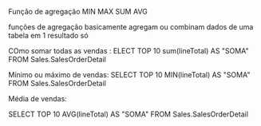Função de agregação MIN MAX SUM AVG 

funções de agregação basicamente agregam ou combinam dados de uma tabela em 1 resultado só


COmo somar todas as vendas :
ELECT TOP 10 sum(lineTotal) AS "SOMA"
FROM Sales.SalesOrderDetail

Mínimo ou máximo de vendas:
SELECT TOP 10 MIN(lineTotal) AS "SOMA"
FROM Sales.SalesOrderDetail

Média de vendas:

SELECT TOP 10 AVG(lineTotal) AS "SOMA"
FROM Sales.SalesOrderDetail

